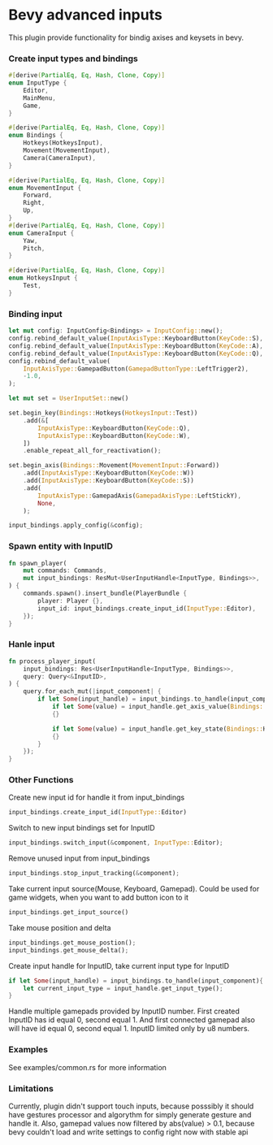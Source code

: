 # Bevy advanced inputs
This plugin provide functionality for bindig axises and keysets in bevy.

### Create input types and bindings
```rust
#[derive(PartialEq, Eq, Hash, Clone, Copy)]
enum InputType {
    Editor,
    MainMenu,
    Game,
}

#[derive(PartialEq, Eq, Hash, Clone, Copy)]
enum Bindings {
    Hotkeys(HotkeysInput),
    Movement(MovementInput),
    Camera(CameraInput),
}

#[derive(PartialEq, Eq, Hash, Clone, Copy)]
enum MovementInput {
    Forward,
    Right,
    Up,
}
#[derive(PartialEq, Eq, Hash, Clone, Copy)]
enum CameraInput {
    Yaw,
    Pitch,
}

#[derive(PartialEq, Eq, Hash, Clone, Copy)]
enum HotkeysInput {
    Test,
}
```

### Binding input
```rust
let mut config: InputConfig<Bindings> = InputConfig::new();
config.rebind_default_value(InputAxisType::KeyboardButton(KeyCode::S), -1.0);
config.rebind_default_value(InputAxisType::KeyboardButton(KeyCode::A), -1.0);
config.rebind_default_value(InputAxisType::KeyboardButton(KeyCode::Q), -1.0);
config.rebind_default_value(
    InputAxisType::GamepadButton(GamepadButtonType::LeftTrigger2),
    -1.0,
);

let mut set = UserInputSet::new()

set.begin_key(Bindings::Hotkeys(HotkeysInput::Test))
    .add(&[
        InputAxisType::KeyboardButton(KeyCode::Q),
        InputAxisType::KeyboardButton(KeyCode::W),
    ])
    .enable_repeat_all_for_reactivation();

set.begin_axis(Bindings::Movement(MovementInput::Forward))
    .add(InputAxisType::KeyboardButton(KeyCode::W))
    .add(InputAxisType::KeyboardButton(KeyCode::S))
    .add(
        InputAxisType::GamepadAxis(GamepadAxisType::LeftStickY),
        None,
    );

input_bindings.apply_config(&config);
```

### Spawn entity with InputID
```rust
fn spawn_player(
    mut commands: Commands,
    mut input_bindings: ResMut<UserInputHandle<InputType, Bindings>>,
) {
    commands.spawn().insert_bundle(PlayerBundle {
        player: Player {},
        input_id: input_bindings.create_input_id(InputType::Editor),
    });
}
```

### Hanle input
```rust
fn process_player_input(
    input_bindings: Res<UserInputHandle<InputType, Bindings>>,
    query: Query<&InputID>,
) {
    query.for_each_mut(|input_component| {
        if let Some(input_handle) = input_bindings.to_handle(input_component) {
            if let Some(value) = input_handle.get_axis_value(Bindings::Movement(MovementInput::Forward))
            {}

            if let Some(value) = input_handle.get_key_state(Bindings::Hotkeys(HotkeysInput::Test))
            {}
        }
    });
}
```

### Other Functions
Create new input id for handle it from input_bindings
```rust
input_bindings.create_input_id(InputType::Editor)
```
Switch to new input bindings set for InputID
```rust
input_bindings.switch_input(&component, InputType::Editor);
```
Remove unused input from input_bindings
```rust
input_bindings.stop_input_tracking(&component);
```
Take current input source(Mouse, Keyboard, Gamepad). Could be used for game widgets, when you want to add button icon to it
```rust
input_bindings.get_input_source()
```
Take mouse position and delta
```rust
input_bindings.get_mouse_postion();
input_bindings.get_mouse_delta();
```
Create input handle for InputID, take current input type for InputID
```rust
if let Some(input_handle) = input_bindings.to_handle(input_component){
    let current_input_type = input_handle.get_input_type();
}
```
Handle multiple gamepads provided by InputID number. First created InputID has id equal 0, second equal 1. And first connected gamepad also will have id equal 0, second equal 1. InputID limited only by u8 numbers.

### Examples
See examples/common.rs for more information

### Limitations
Currently, plugin didn't support touch inputs, because posssibly it should have gestures processor and algorythm for simply generate gesture and handle it.
Also, gamepad values now filtered by abs(value) > 0.1, because bevy couldn't load and write settings to config right now with stable api
